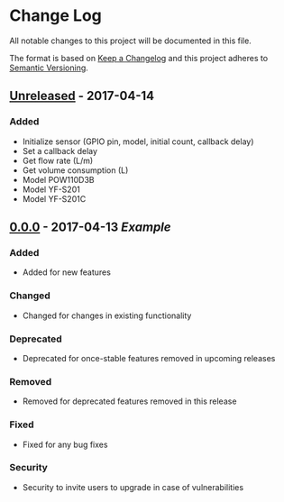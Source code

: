 # Change Log

All notable changes to this project will be documented in this file.

The format is based on [Keep a Changelog](http://keepachangelog.com/)
and this project adheres to [Semantic Versioning](http://semver.org/).


## [Unreleased] - 2017-04-14
### Added
- Initialize sensor (GPIO pin, model, initial count, callback delay)
- Set a callback delay
- Get flow rate (L/m)
- Get volume consumption (L)
- Model POW110D3B
- Model YF-S201
- Model YF-S201C

## [0.0.0] - 2017-04-13 _Example_
### Added
* Added for new features

### Changed
* Changed for changes in existing functionality

### Deprecated
* Deprecated for once-stable features removed in upcoming releases

### Removed
* Removed for deprecated features removed in this release

### Fixed
* Fixed for any bug fixes

### Security
* Security to invite users to upgrade in case of vulnerabilities


[Unreleased]: https://https://gitlab.com/
[0.0.0]: https://gitlab.com/
